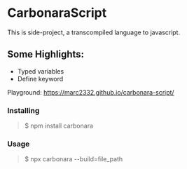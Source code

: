 # CarbonaraScript

This is side-project, a transcompiled language to javascript.

## Some Highlights:
- Typed variables
- Define keyword

Playground:  https://marc2332.github.io/carbonara-script/

### Installing

> $ npm install carbonara

### Usage

> $ npx carbonara --build=file_path
